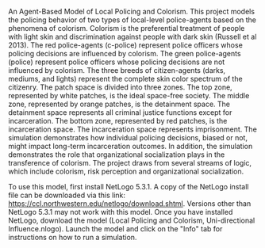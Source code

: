 An Agent-Based Model of Local Policing and Colorism.
This project models the policing behavior of two types of local-level police-agents based on the phenomena of colorism. Colorism is the preferential treatment of people with light skin and discrimination against people with dark skin (Russell et al 2013). The red police-agents (c-police) represent police officers whose policing decisions are influenced by colorism. The green police-agents (police) represent police officers whose policing decisions are not influenced by colorism. The three breeds of citizen-agents (darks, mediums, and lights) represent the complete skin color spectrum of the citizenry. The patch space is divided into three zones. The top zone, represented by white patches, is the ideal space-free society. The middle zone, represented by orange patches, is the detainment space. The detainment space represents all criminal justice functions except for incarceration. The bottom zone, represented by red patches, is the incarceration space. The incarceration space represents imprisonment. The simulation demonstrates how individual policing decisions, biased or not, might impact long-term incarceration outcomes. In addition, the simulation demonstrates the role that organizational socialization plays in the transference of colorism. The project draws from several streams of logic, which include colorism, risk perception and organizational socialization.

To use this model, first install NetLogo 5.3.1. A copy of the NetLogo install file can be downloaded via this link: https://ccl.northwestern.edu/netlogo/download.shtml.  Versions other than NetLogo 5.3.1 may not work with this model.  Once you have installed NetLogo, download the model (Local Policing and Colorism, Uni-directional Influence.nlogo). Launch the model and click on the "Info" tab for instructions on how to run a simulation. 
